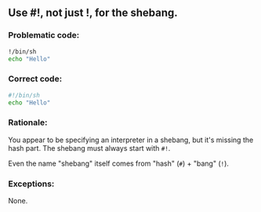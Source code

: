 ## Use #!, not just !, for the shebang.

### Problematic code:

```sh
!/bin/sh
echo "Hello"
```

### Correct code:

```sh
#!/bin/sh
echo "Hello"
```

### Rationale:

You appear to be specifying an interpreter in a shebang, but it's missing the hash part. The shebang must always start with `#!`. 

Even the name "shebang" itself comes from "hash" (`#`) + "bang" (`!`). 

### Exceptions:

None.